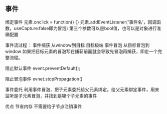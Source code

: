 ## 事件

绑定事件
元素.onclick = function() {}
元素.addEventListener('事件名'，回调函数，useCapture:false即为冒泡)
    第三个参数可以是bool值，也可以是对象进行准确配置

事件流过程：
事件捕获 从window到目标
目标极端 
事件冒泡 从目标冒泡到window
    如果把目标元素的冒泡写在捕获前面就会导致先冒泡再捕获，即走一个完整流程。


阻止默认事件
    event.preventDefault();  

阻止冒泡事件
    evnet.stopPropagation()

事件委托
    利用事件冒泡，把子元素委托给父元素绑定。给父元素绑定事件，用来监听是子元素冒泡，并找到是哪个子元素的事件

优点
    节省内存
    不需要给子节点注销事件